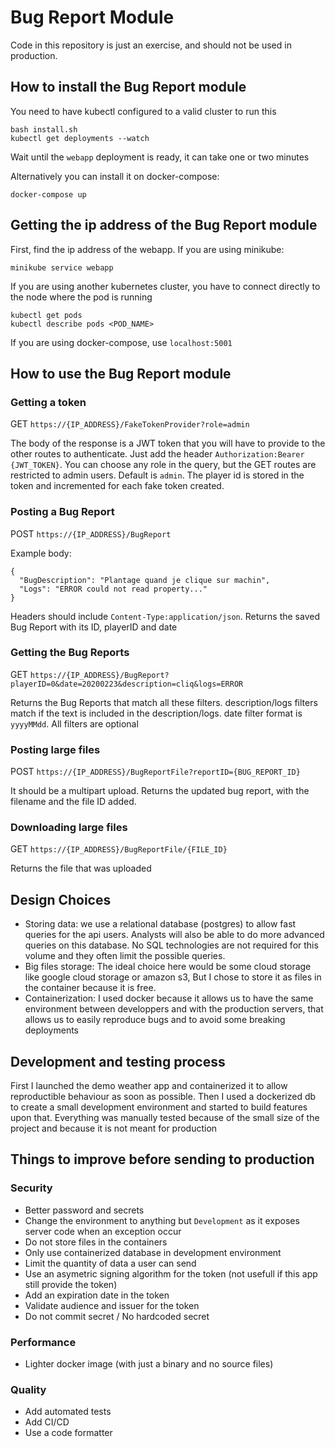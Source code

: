 # Bug Report Module

Code in this repository is just an exercise, and should not be used in production.

## How to install the Bug Report module

You need to have kubectl configured to a valid cluster to run this
```
bash install.sh
kubectl get deployments --watch
```
Wait until the `webapp` deployment is ready, it can take one or two minutes

Alternatively you can install it on docker-compose:
```
docker-compose up
```

## Getting the ip address of the Bug Report module

First, find the ip address of the webapp.
If you are using minikube:
```
minikube service webapp
```
If you are using another kubernetes cluster, you have to connect directly to the node where the pod is running
```
kubectl get pods
kubectl describe pods <POD_NAME>
```
If you are using docker-compose, use `localhost:5001`

## How to use the Bug Report module

### Getting a token

GET `https://{IP_ADDRESS}/FakeTokenProvider?role=admin`

The body of the response is a JWT token that you will have to provide to the other routes to authenticate. Just add the header `Authorization:Bearer {JWT_TOKEN}`. You can choose any role in the query, but the GET routes are restricted to admin users. Default is `admin`. The player id is stored in the token and incremented for each fake token created.

### Posting a Bug Report

POST `https://{IP_ADDRESS}/BugReport`

Example body:
```
{
  "BugDescription": "Plantage quand je clique sur machin",
  "Logs": "ERROR could not read property..."
}
```
Headers should include `Content-Type:application/json`.
Returns the saved Bug Report with its ID, playerID and date

### Getting the Bug Reports

GET `https://{IP_ADDRESS}/BugReport?playerID=0&date=20200223&description=cliq&logs=ERROR`

Returns the Bug Reports that match all these filters.
description/logs filters match if the text is included in the description/logs. date filter format is `yyyyMMdd`.
All filters are optional

### Posting large files

POST `https://{IP_ADDRESS}/BugReportFile?reportID={BUG_REPORT_ID}`

It should be a multipart upload.
Returns the updated bug report, with the filename and the file ID added.

### Downloading large files

GET `https://{IP_ADDRESS}/BugReportFile/{FILE_ID}`

Returns the file that was uploaded

## Design Choices

* Storing data: we use a relational database (postgres) to allow fast queries for the api users. Analysts will also be able to do more advanced queries on this database. No SQL technologies are not required for this volume and they often limit the possible queries.
* Big files storage: The ideal choice here would be some cloud storage like google cloud storage or amazon s3, But I chose to store it as files in the container because it is free.
* Containerization: I used docker because it allows us to have the same environment between developpers and with the production servers, that allows us to easily reproduce bugs and to avoid some breaking deployments

## Development and testing process

First I launched the demo weather app and containerized it to allow reproductible behaviour as soon as possible. Then I used a dockerized db to create a small development environment and started to build features upon that. Everything was manually tested because of the small size of the project and because it is not meant for production

## Things to improve before sending to production

### Security

* Better password and secrets
* Change the environment to anything but `Development` as it exposes server code when an exception occur
* Do not store files in the containers
* Only use containerized database in development environment
* Limit the quantity of data a user can send
* Use an asymetric signing algorithm for the token (not usefull if this app still provide the token)
* Add an expiration date in the token
* Validate audience and issuer for the token
* Do not commit secret / No hardcoded secret

### Performance

* Lighter docker image (with just a binary and no source files)

### Quality

* Add automated tests
* Add CI/CD
* Use a code formatter
